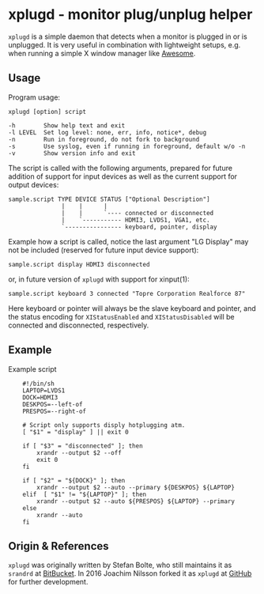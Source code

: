 xplugd - monitor plug/unplug helper
===================================

`xplugd` is a simple daemon that detects when a monitor is plugged in or
is unplugged.  It is very useful in combination with lightweight setups,
e.g. when running a simple X window manager like [Awesome][1].


Usage
-----

Program usage:

    xplugd [option] script
    
    -h        Show help text and exit
    -l LEVEL  Set log level: none, err, info, notice*, debug
    -n        Run in foreground, do not fork to background
    -s        Use syslog, even if running in foreground, default w/o -n
    -v        Show version info and exit

The script is called with the following arguments, prepared for future
addition of support for input devices as well as the current support for
output devices:

    sample.script TYPE DEVICE STATUS ["Optional Description"]
                   |    |      |
                   |    |      `---- connected or disconnected
                   |    `----------- HDMI3, LVDS1, VGA1, etc.
                   `---------------- keyboard, pointer, display

Example how a script is called, notice the last argument "LG Display"
may not be included (reserved for future input device support):

    sample.script display HDMI3 disconnected

or, in future version of `xplugd` with support for xinput(1):

    sample.script keyboard 3 connected "Topre Corporation Realforce 87"

Here keyboard or pointer will always be the slave keyboard and pointer,
and the status encoding for `XIStatusEnabled` and `XIStatusDisabled`
will be connected and disconnected, respectively.


Example
-------

Example script

```shell
    #!/bin/sh
    LAPTOP=LVDS1
    DOCK=HDMI3
    DESKPOS=--left-of
    PRESPOS=--right-of
    
    # Script only supports disply hotplugging atm.
    [ "$1" = "display" ] || exit 0
    
    if [ "$3" = "disconnected" ]; then
        xrandr --output $2 --off
        exit 0
    fi
    
    if [ "$2" = "${DOCK}" ]; then
        xrandr --output $2 --auto --primary ${DESKPOS} ${LAPTOP}
    elif  [ "$1" != "${LAPTOP}" ]; then
        xrandr --output $2 --auto ${PRESPOS} ${LAPTOP} --primary
    else
        xrandr --auto
    fi
```


Origin & References
-------------------

`xplugd` was originally written by Stefan Bolte, who still maintains it
as `srandrd` at [BitBucket][2].  In 2016 Joachim Nilsson forked it as
`xplugd` at [GitHub][3] for further development.

[1]: https://awesome.naquadah.org
[2]: http://bitbucket.org/portix/srandrd
[3]: https://github.com/troglobit/xplugd
